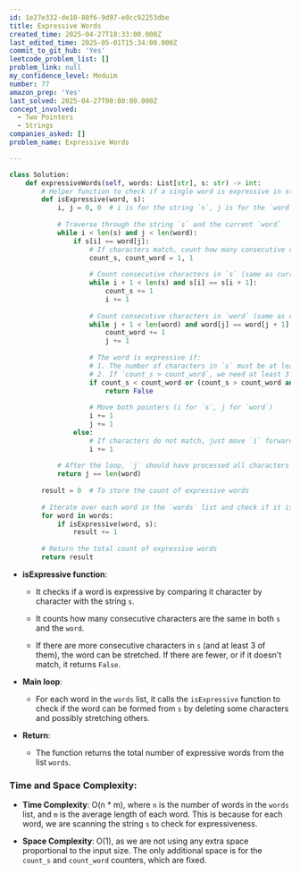 ```yaml
---
id: 1e27e332-de10-80f6-9d97-e0cc92253dbe
title: Expressive Words
created_time: 2025-04-27T18:33:00.000Z
last_edited_time: 2025-05-01T15:34:00.000Z
commit_to_git_hub: 'Yes'
leetcode_problem_list: []
problem_link: null
my_confidence_level: Meduim
number: 77
amazon_prep: 'Yes'
last_solved: 2025-04-27T00:00:00.000Z
concept_involved:
  - Two Pointers
  - Strings
companies_asked: []
problem_name: Expressive Words

---
```


```python
class Solution:
    def expressiveWords(self, words: List[str], s: str) -> int:
        # Helper function to check if a single word is expressive in string `s`
        def isExpressive(word, s):
            i, j = 0, 0  # i is for the string `s`, j is for the `word`
            
            # Traverse through the string `s` and the current `word`
            while i < len(s) and j < len(word):
                if s[i] == word[j]:
                    # If characters match, count how many consecutive characters there are in both `s` and `word`
                    count_s, count_word = 1, 1
                    
                    # Count consecutive characters in `s` (same as current `s[i]`)
                    while i + 1 < len(s) and s[i] == s[i + 1]:
                        count_s += 1
                        i += 1
                    
                    # Count consecutive characters in `word` (same as current `word[j]`)
                    while j + 1 < len(word) and word[j] == word[j + 1]:
                        count_word += 1
                        j += 1
                    
                    # The word is expressive if:
                    # 1. The number of characters in `s` must be at least as many as in `word` (count_s >= count_word)
                    # 2. If `count_s > count_word`, we need at least 3 consecutive characters in `s` to stretch it (count_s >= 3)
                    if count_s < count_word or (count_s > count_word and count_s < 3):
                        return False
                    
                    # Move both pointers (i for `s`, j for `word`)
                    i += 1
                    j += 1
                else:
                    # If characters do not match, just move `i` forward to try the next character in `s`
                    i += 1
            
            # After the loop, `j` should have processed all characters in `word`
            return j == len(word)
        
        result = 0  # To store the count of expressive words
        
        # Iterate over each word in the `words` list and check if it is expressive in `s`
        for word in words:
            if isExpressive(word, s):
                result += 1
        
        # Return the total count of expressive words
        return result

```

*   **isExpressive function**:

    *   It checks if a word is expressive by comparing it character by character with the string `s`.

    *   It counts how many consecutive characters are the same in both `s` and the `word`.

    *   If there are more consecutive characters in `s` (and at least 3 of them), the word can be stretched. If there are fewer, or if it doesn't match, it returns `False`.

*   **Main loop**:

    *   For each word in the `words` list, it calls the `isExpressive` function to check if the word can be formed from `s` by deleting some characters and possibly stretching others.

*   **Return**:

    *   The function returns the total number of expressive words from the list `words`.

### Time and Space Complexity:

*   **Time Complexity**: O(n \* m), where `n` is the number of words in the `words` list, and `m` is the average length of each word. This is because for each word, we are scanning the string `s` to check for expressiveness.

*   **Space Complexity**: O(1), as we are not using any extra space proportional to the input size. The only additional space is for the `count_s` and `count_word` counters, which are fixed.
